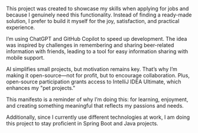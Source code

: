 This project was created to showcase my skills when applying for jobs and because I genuinely need this functionality. Instead of finding a ready-made solution, I prefer to build it myself for the joy, satisfaction, and practical experience.

I’m using ChatGPT and GitHub Copilot to speed up development. The idea was inspired by challenges in remembering and sharing beer-related information with friends, leading to a tool for easy information sharing with mobile support.

AI simplifies small projects, but motivation remains key. That’s why I’m making it open-source—not for profit, but to encourage collaboration. Plus, open-source participation grants access to IntelliJ IDEA Ultimate, which enhances my "pet projects."

This manifesto is a reminder of why I’m doing this: for learning, enjoyment, and creating something meaningful that reflects my passions and needs.

Additionally, since I currently use different technologies at work, I am doing this project to stay proficient in Spring Boot and Java projects.